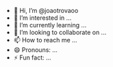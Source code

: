 - 👋 Hi, I’m @joaotrovaoo
- 👀 I’m interested in ...
- 🌱 I’m currently learning ...
- 💞️ I’m looking to collaborate on ...
- 📫 How to reach me ...
- 😄 Pronouns: ...
- ⚡ Fun fact: ...

<!---
joaotrovaoo/joaotrovaoo is a ✨ special ✨ repository because its `README.md` (this file) appears on your GitHub profile.
You can click the Preview link to take a look at your changes.
--->
